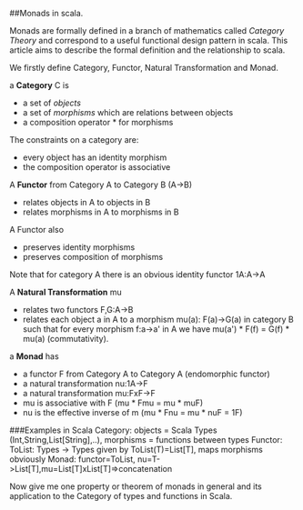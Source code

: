 ##Monads in scala.

Monads are formally defined in a branch of mathematics called *Category Theory* and correspond to a useful functional design pattern in scala. This article aims to describe the formal definition and the relationship to scala.

We firstly define Category, Functor, Natural Transformation and Monad.

a **Category** C is 

 * a set of *objects*
 * a set of *morphisms* which are relations between objects
 * a composition operator * for morphisms

The constraints on a category are:

 * every object has an identity morphism
 * the composition operator is associative

A **Functor** from Category A to Category B (A->B)

 * relates objects in A to objects in B
 * relates morphisms in A to morphisms in B

A Functor also

 * preserves identity morphisms
 * preserves composition of morphisms

Note that for category A there is an obvious identity functor 1A:A->A

A **Natural Transformation** mu

 * relates two functors F,G:A->B
 * relates each object a in A to a morphism mu(a): F(a)->G(a) in category B such that 
for every morphism f:a->a' in A we have mu(a') * F(f) = G(f) * mu(a) (commutativity).

a **Monad** has

 * a functor F from Category A to Category A (endomorphic functor) 
 * a natural transformation nu:1A->F
 * a natural transformation mu:FxF->F
 * mu is associative with F (mu * Fmu = mu * muF)
 * nu is the effective inverse of m  (mu * Fnu = mu * nuF = 1F)

###Examples in Scala
Category: objects = Scala Types (Int,String,List[String],..), morphisms = functions between types
Functor: ToList: Types -> Types given by ToList(T)=List[T], maps morphisms obviously
Monad: functor=ToList, nu=T->List[T],mu=List[T]xList[T]=>concatenation

Now give me one property or theorem of monads in general and its application to the Category of types and functions in Scala.
